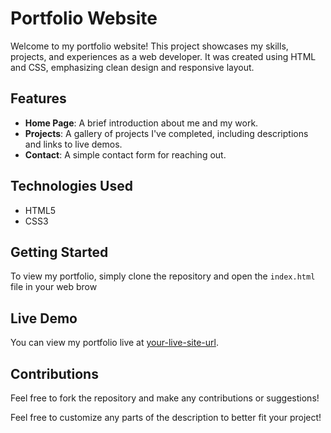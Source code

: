 # Portfolio Website

Welcome to my portfolio website! This project showcases my skills, projects, and experiences as a web developer. It was created using HTML and CSS, emphasizing clean design and responsive layout.

## Features

- **Home Page**: A brief introduction about me and my work.
- **Projects**: A gallery of projects I've completed, including descriptions and links to live demos.
- **Contact**: A simple contact form for reaching out.

## Technologies Used

- HTML5
- CSS3

## Getting Started

To view my portfolio, simply clone the repository and open the `index.html` file in your web brow

## Live Demo

You can view my portfolio live at [your-live-site-url](your-live-site-url).

## Contributions

Feel free to fork the repository and make any contributions or suggestions!

Feel free to customize any parts of the description to better fit your project!
